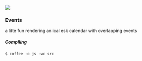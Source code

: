 ![](https://travis-ci.org/samccone/events.png?branch=master)

### Events

a litte fun rendering an ical esk calendar with overlapping events



##### Compiling 
``` $ coffee -o js -wc src ```